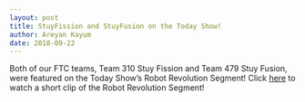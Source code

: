```yaml
---
layout: post
title: StuyFission and StuyFusion on the Today Show!
author: Areyan Kayum
date: 2018-09-22
---
```

Both of our FTC teams, Team 310 Stuy Fission and Team 479 Stuy Fusion, were featured on the Today Show’s Robot Revolution Segment! Click [here](https://stuypulse.nyc3.digitaloceanspaces.com/site/videos/20180922_today_show.mp4) to watch a short clip of the Robot Revolution Segment!
